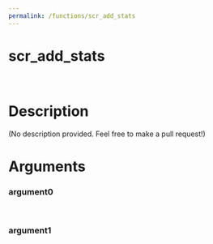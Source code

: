 ```yaml
---
permalink: /functions/scr_add_stats
---
```

# scr_add_stats  
&nbsp;  
# Description  
(No description provided. Feel free to make a pull request!) 
&nbsp;  
# Arguments
### argument0

&nbsp;    
### argument1

&nbsp;    


